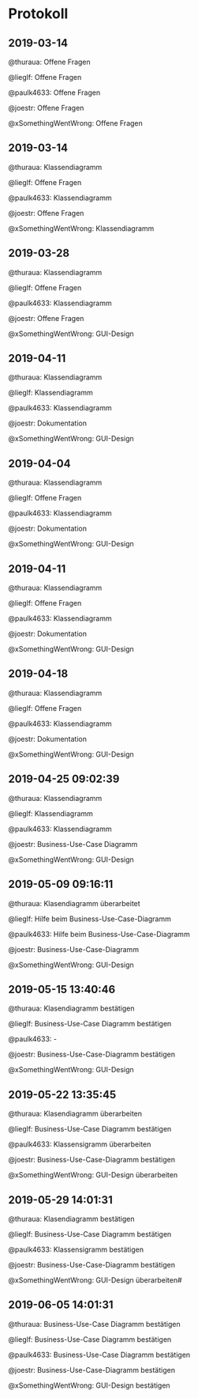 # Protokoll

## 2019-03-14

@thuraua: Offene Fragen

@lieglf: Offene Fragen

@paulk4633: Offene Fragen

@joestr: Offene Fragen

@xSomethingWentWrong: Offene Fragen


## 2019-03-14

@thuraua: Klassendiagramm

@lieglf: Offene Fragen

@paulk4633: Klassendiagramm

@joestr: Offene Fragen

@xSomethingWentWrong: Klassendiagramm

## 2019-03-28

@thuraua: Klassendiagramm

@lieglf: Offene Fragen

@paulk4633: Klassendiagramm

@joestr: Offene Fragen

@xSomethingWentWrong: GUI-Design

## 2019-04-11

@thuraua: Klassendiagramm

@lieglf: Klassendiagramm

@paulk4633: Klassendiagramm

@joestr: Dokumentation

@xSomethingWentWrong: GUI-Design

## 2019-04-04

@thuraua: Klassendiagramm

@lieglf: Offene Fragen

@paulk4633: Klassendiagramm

@joestr: Dokumentation

@xSomethingWentWrong: GUI-Design

## 2019-04-11

@thuraua: Klassendiagramm

@lieglf: Offene Fragen

@paulk4633: Klassendiagramm

@joestr: Dokumentation

@xSomethingWentWrong: GUI-Design

## 2019-04-18

@thuraua: Klassendiagramm

@lieglf: Offene Fragen

@paulk4633: Klassendiagramm

@joestr: Dokumentation

@xSomethingWentWrong: GUI-Design

## 2019-04-25 09:02:39

@thuraua: Klassendiagramm

@lieglf: Klassendiagramm

@paulk4633: Klassendiagramm

@joestr: Business-Use-Case Diagramm

@xSomethingWentWrong: GUI-Design

## 2019-05-09 09:16:11

@thuraua: Klasendiagramm überarbeitet

@lieglf: Hilfe beim Business-Use-Case-Diagramm

@paulk4633: Hilfe beim Business-Use-Case-Diagramm

@joestr: Business-Use-Case-Diagramm

@xSomethingWentWrong: GUI-Design

## 2019-05-15 13:40:46

@thuraua: Klasendiagramm bestätigen

@lieglf: Business-Use-Case Diagramm bestätigen

@paulk4633: -

@joestr: Business-Use-Case-Diagramm bestätigen

@xSomethingWentWrong: GUI-Design

## 2019-05-22 13:35:45

@thuraua: Klasendiagramm überarbeiten

@lieglf: Business-Use-Case Diagramm bestätigen

@paulk4633: Klassensigramm überarbeiten

@joestr: Business-Use-Case-Diagramm bestätigen

@xSomethingWentWrong: GUI-Design überarbeiten

## 2019-05-29 14:01:31

@thuraua: Klasendiagramm bestätigen

@lieglf: Business-Use-Case Diagramm bestätigen

@paulk4633: Klassensigramm bestätigen

@joestr: Business-Use-Case-Diagramm bestätigen

@xSomethingWentWrong: GUI-Design überarbeiten#

## 2019-06-05 14:01:31

@thuraua: Business-Use-Case Diagramm bestätigen

@lieglf: Business-Use-Case Diagramm bestätigen

@paulk4633: Business-Use-Case Diagramm bestätigen

@joestr: Business-Use-Case-Diagramm bestätigen

@xSomethingWentWrong: GUI-Design bestätigen
